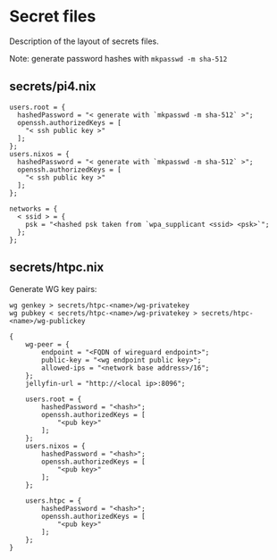# Secret files

Description of the layout of secrets files.

Note: generate password hashes with `mkpasswd -m sha-512`

## secrets/pi4.nix

```
users.root = {
  hashedPassword = "< generate with `mkpasswd -m sha-512` >";
  openssh.authorizedKeys = [
    "< ssh public key >"
  ];
};
users.nixos = {
  hashedPassword = "< generate with `mkpasswd -m sha-512` >";
  openssh.authorizedKeys = [
    "< ssh public key >"
  ];
};

networks = {
  < ssid > = {
    psk = "<hashed psk taken from `wpa_supplicant <ssid> <psk>`";
  };
};
```

## secrets/htpc.nix

Generate WG key pairs:
```
wg genkey > secrets/htpc-<name>/wg-privatekey
wg pubkey < secrets/htpc-<name>/wg-privatekey > secrets/htpc-<name>/wg-publickey
```

```
{
    wg-peer = {
        endpoint = "<FQDN of wireguard endpoint>";
        public-key = "<wg endpoint public key>";
        allowed-ips = "<network base address>/16";
    };
    jellyfin-url = "http://<local ip>:8096";

    users.root = {
        hashedPassword = "<hash>";
        openssh.authorizedKeys = [
            "<pub key>"
        ];
    };
    users.nixos = {
        hashedPassword = "<hash>";
        openssh.authorizedKeys = [
            "<pub key>"
        ];
    };

    users.htpc = {
        hashedPassword = "<hash>";
        openssh.authorizedKeys = [
            "<pub key>"
        ];
    };
}

```
